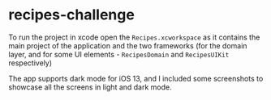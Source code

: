 # recipes-challenge

To run the project in xcode open the `Recipes.xcworkspace` as it contains the main project 
of the application and the two frameworks (for the domain layer, and for some UI elements - `RecipesDomain` and `RecipesUIKit` respectively)

The app supports dark mode for iOS 13, and I included some screenshots to showcase all the screens in light and dark mode.

